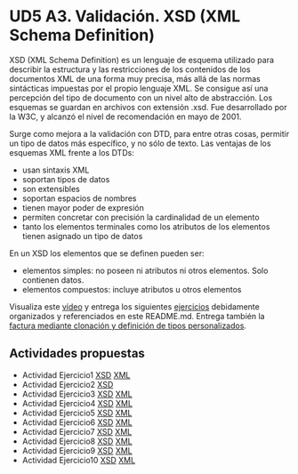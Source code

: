 # UD5 A3. Validación. XSD (XML Schema Definition)


XSD (XML Schema Definition) es un lenguaje de esquema utilizado para describir la estructura y las restricciones de los contenidos de los documentos XML de una forma muy precisa, más allá de las normas sintácticas impuestas por el propio lenguaje XML. Se consigue así una percepción del tipo de documento con un nivel alto de abstracción.
Los esquemas se guardan en archivos con extensión .xsd. Fue desarrollado por la W3C, y alcanzó el nivel de recomendación en mayo de 2001. 

Surge como mejora a la validación con DTD, para entre otras cosas, permitir un tipo de datos más específico, y no sólo de texto. Las ventajas de los esquemas XML frente a los DTDs:
- usan sintaxis XML
- soportan tipos de datos
- son extensibles
- soportan espacios de nombres
- tienen mayor poder de expresión
- permiten concretar con precisión la cardinalidad de un elemento
- tanto los elementos terminales como  los atributos de los elementos tienen asignado un tipo de datos

En un XSD los elementos que se definen pueden ser:
- elementos simples: no poseen ni atributos ni otros elementos. Solo contienen datos.
- elementos compuestos:  incluye atributos u otros elementos


Visualiza este [vídeo](https://youtu.be/1BjmZHRHDv0?t=111) y entrega los siguientes [ejercicios](./ud7_RA4_ActividadesXSD.pdf) debidamente organizados y referenciados en este README.md. Entrega también la [factura mediante clonación y definición de tipos personalizados](./Actividad_XSD_Factura.pdf).

## Actividades propuestas
- Actividad Ejercicio1 [XSD](./ficheros/ejr1_xsd.xsd) [XML](./ficheros/Documento1.xml)
- Actividad Ejercicio2 [XSD](./ficheros/ejr2_xsd.xsd)
- Actividad Ejercicio3 [XSD](./ficheros/ejr3_xsd.xsd) [XML](./ficheros/Documento2.xml)
- Actividad Ejercicio4 [XSD](./ficheros/ejr4_xsd.xsd) [XML](./ficheros/Documento4.xml)
- Actividad Ejercicio5 [XSD](./ficheros/ejr5_xsd.xsd) [XML](./ficheros/Documento5.xml)
- Actividad Ejercicio6 [XSD](./ficheros/ejr6_xsd.xsd) [XML](./ficheros/Documento6.xml)
- Actividad Ejercicio7 [XSD](./ficheros/ejr7_xsd.xsd) [XML](./ficheros/Documento7.xml)
- Actividad Ejercicio8 [XSD](./ficheros/ejr8_xsd.xsd) [XML](./ficheros/Documento8.xml)
- Actividad Ejercicio9 [XSD](./ficheros/ejr9_xsd.xsd) [XML](./ficheros/Documento9.xml)
- Actividad Ejercicio10 [XSD](./ficheros/ejr10_xsd.xsd) [XML](./ficheros/Documento10.xml)
